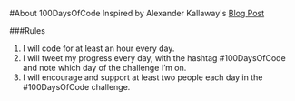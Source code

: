 #About 100DaysOfCode
Inspired by Alexander Kallaway's [Blog Post](https://medium.freecodecamp.com/start-2017-with-the-100daysofcode-improved-and-updated-18ce604b237b#.vwu7oquo6)

###Rules
1. I will code for at least an hour every day.
2. I will tweet my progress every day, with the hashtag #100DaysOfCode and note which day of the challenge I’m on.
3. I will encourage and support at least two people each day in the #100DaysOfCode challenge.
